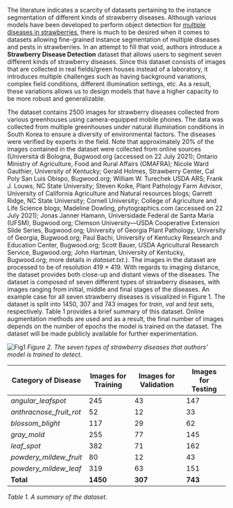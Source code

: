 The literature indicates a scarcity of datasets pertaining to the instance segmentation of different kinds of strawberry diseases. Although various models have been developed to perform object detection for [multiple diseases in strawberries](https://www.frontiersin.org/articles/10.3389/fpls.2020.559172/full), there is much to be desired when it comes to datasets allowing fine-grained instance segmentation of multiple diseases and pests in strawberries. In an attempt to fill that void, authors introduce a **Strawberry Disease Detection** dataset that allows users to segment seven different kinds of strawberry diseases. Since this dataset consists of images that are collected in real fields/green houses instead of a laboratory, it introduces multiple challenges such as having background variations, complex field conditions, different illumination settings, etc. As a result, these variations allows us to design models that have a higher capacity to be more robust and generalizable.

The dataset contains 2500 images for strawberry diseases collected from various greenhouses using camera-equipped mobile phones. The data was collected from multiple greenhouses under natural illumination conditions in South Korea to ensure a diversity of environmental factors. The diseases were verified by experts in the field. Note that approximately 20% of the images contained in the dataset were collected from online sources (Università di Bologna, Bugwood.org (accessed on 22 July 2021); Ontario Ministry of Agriculture, Food and Rural Affairs (OMAFRA); Nicole Ward Gauthier, University of Kentucky; Gerald Holmes, Strawberry Center, Cal Poly San Luis Obispo, Bugwood.org; William W. Turechek USDA ARS; Frank J. Louws, NC State University; Steven Koike, Plant Pathology Farm Advisor, University of California Agriculture and Natural resources blogs; Garrett Ridge, NC State University; Cornell University; College of Agriculture and Life Science blogs; Madeline Dowling, phytographics.com (accessed on 22 July 2021); Jonas Janner Hamann, Universidade Federal de Santa Maria (UFSM), Bugwood.org; Clemson University—USDA Cooperative Extension Slide Series, Bugwood.org; University of Georgia Plant Pathology, University of Georgia, Bugwood.org; Paul Bachi, University of Kentucky Research and Education Center, Bugwood.org; Scott Bauer, USDA Agricultural Research Service, Bugwood.org; John Hartman, University of Kentucky, Bugwood.org; more details in <i>dataset.txt</i>.). The images in the dataset are processed to be of resolution 419 × 419. With regards to imaging distance, the dataset provides both close-up and distant views of the diseases. The dataset is composed of seven different types of strawberry diseases, with images ranging from initial, middle and final stages of the diseases. An example case for all seven strawberry diseases is visualized in Figure 1. The dataset is split into 1450, 307 and 743 images for *train*, *val* and *test* sets, respectively. Table 1 provides a brief summary of this dataset. Online augmentation methods are used and as a result, the final number of images depends on the number of epochs the model is trained on the dataset. The dataset will be made publicly available for further experimentation.

![Fig1](https://www.mdpi.com/sensors/sensors-21-06565/article_deploy/html/images/sensors-21-06565-g002.png)
<i>Figure 2. The seven types of strawberry diseases that authors' model is trained to detect.</i>

| Category of Disease   | Images for Training | Images for Validation | Images for Testing |
|-----------------------|---------------------|-----------------------|--------------------|
| *angular_leafspot*      | 245                 | 43                    | 147                |
| *anthracnose_fruit_rot* | 52                  | 12                    | 33                 |
| *blossom_blight*        | 117                 | 29                    | 62                 |
| *gray_mold*             | 255                 | 77                    | 145                |
| *leaf_spot*             | 382                 | 71                    | 162                |
| *powdery_mildew_fruit*  | 80                  | 12                    | 43                 |
| *powdery_mildew_leaf*   | 319                 | 63                    | 151                |
| **Total**             | **1450**            | **307**               | **743**

<i>Table 1. A summary of the dataset.</i>
